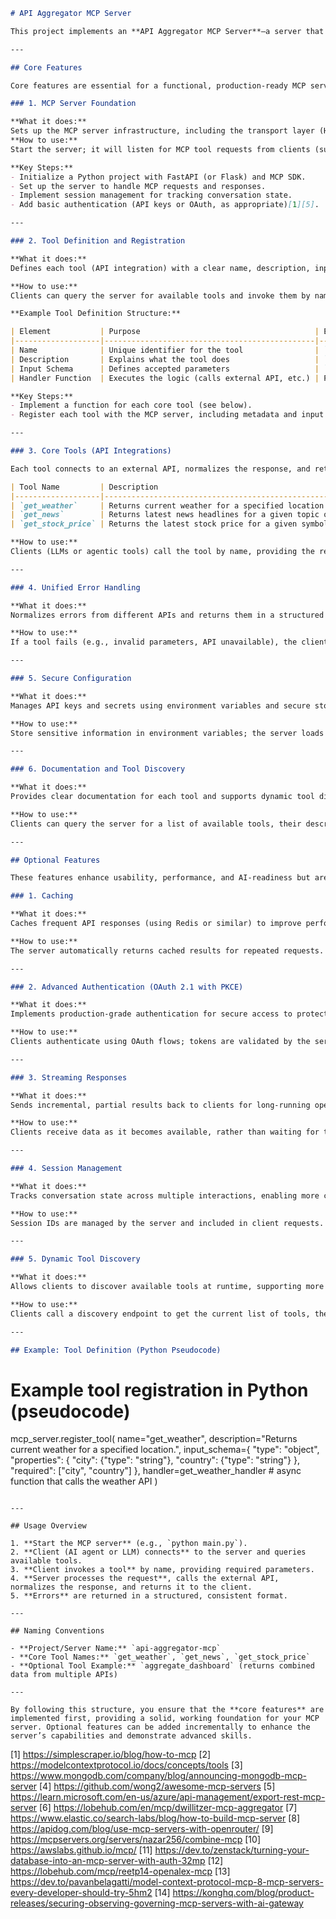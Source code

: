 ```markdown
# API Aggregator MCP Server

This project implements an **API Aggregator MCP Server**—a server that exposes a unified set of tools, each representing a different external API (such as weather, news, finance, or GitHub), through the Model Context Protocol (MCP). It is designed for integration with AI agents and LLMs, providing a consistent, secure, and extensible interface for accessing diverse data sources.

---

## Core Features

Core features are essential for a functional, production-ready MCP server. These must be implemented first.

### 1. MCP Server Foundation

**What it does:**  
Sets up the MCP server infrastructure, including the transport layer (HTTP/JSON-RPC 2.0), session management, and basic authentication.  
**How to use:**  
Start the server; it will listen for MCP tool requests from clients (such as LLMs or agentic tools) and route them to the appropriate handler.

**Key Steps:**
- Initialize a Python project with FastAPI (or Flask) and MCP SDK.
- Set up the server to handle MCP requests and responses.
- Implement session management for tracking conversation state.
- Add basic authentication (API keys or OAuth, as appropriate)[1][5].

---

### 2. Tool Definition and Registration

**What it does:**  
Defines each tool (API integration) with a clear name, description, input schema, and handler function. Tools are registered with the MCP server so LLMs can discover and invoke them.

**How to use:**  
Clients can query the server for available tools and invoke them by name, passing the required parameters.

**Example Tool Definition Structure:**

| Element           | Purpose                                       | Example                                    |
|-------------------|-----------------------------------------------|--------------------------------------------|
| Name              | Unique identifier for the tool                | `"get_weather"`                            |
| Description       | Explains what the tool does                   | `"Returns current weather for a location"` |
| Input Schema      | Defines accepted parameters                   | `{ "city": "string", "country": "string" }`|
| Handler Function  | Executes the logic (calls external API, etc.) | Python async function                      |

**Key Steps:**
- Implement a function for each core tool (see below).
- Register each tool with the MCP server, including metadata and input schema[1][2].

---

### 3. Core Tools (API Integrations)

Each tool connects to an external API, normalizes the response, and returns results in a consistent format. Below are the core tools you must implement:

| Tool Name         | Description                                              | How to Use (Parameters)                  |
|-------------------|---------------------------------------------------------|------------------------------------------|
| `get_weather`     | Returns current weather for a specified location        | `{ "city": "string", "country": "string" }` |
| `get_news`        | Returns latest news headlines for a given topic or region| `{ "topic": "string", "region": "string" }` |
| `get_stock_price` | Returns the latest stock price for a given symbol       | `{ "symbol": "string" }`                 |

**How to use:**  
Clients (LLMs or agentic tools) call the tool by name, providing the required parameters. The server fetches data from the external API and returns a normalized response.

---

### 4. Unified Error Handling

**What it does:**  
Normalizes errors from different APIs and returns them in a structured JSON-RPC error format.

**How to use:**  
If a tool fails (e.g., invalid parameters, API unavailable), the client receives a clear, structured error message[1][2].

---

### 5. Secure Configuration

**What it does:**  
Manages API keys and secrets using environment variables and secure storage.

**How to use:**  
Store sensitive information in environment variables; the server loads them at startup.

---

### 6. Documentation and Tool Discovery

**What it does:**  
Provides clear documentation for each tool and supports dynamic tool discovery by clients.

**How to use:**  
Clients can query the server for a list of available tools, their descriptions, and input schemas[1][2].

---

## Optional Features

These features enhance usability, performance, and AI-readiness but are not required for the initial launch.

### 1. Caching

**What it does:**  
Caches frequent API responses (using Redis or similar) to improve performance and reduce external API calls.

**How to use:**  
The server automatically returns cached results for repeated requests.

---

### 2. Advanced Authentication (OAuth 2.1 with PKCE)

**What it does:**  
Implements production-grade authentication for secure access to protected APIs[1].

**How to use:**  
Clients authenticate using OAuth flows; tokens are validated by the server.

---

### 3. Streaming Responses

**What it does:**  
Sends incremental, partial results back to clients for long-running operations.

**How to use:**  
Clients receive data as it becomes available, rather than waiting for the full response.

---

### 4. Session Management

**What it does:**  
Tracks conversation state across multiple interactions, enabling more complex workflows.

**How to use:**  
Session IDs are managed by the server and included in client requests.

---

### 5. Dynamic Tool Discovery

**What it does:**  
Allows clients to discover available tools at runtime, supporting more flexible and adaptive AI agents[1].

**How to use:**  
Clients call a discovery endpoint to get the current list of tools, their descriptions, and schemas.

---

## Example: Tool Definition (Python Pseudocode)

```
# Example tool registration in Python (pseudocode)
mcp_server.register_tool(
    name="get_weather",
    description="Returns current weather for a specified location.",
    input_schema={
        "type": "object",
        "properties": {
            "city": {"type": "string"},
            "country": {"type": "string"}
        },
        "required": ["city", "country"]
    },
    handler=get_weather_handler  # async function that calls the weather API
)
```

---

## Usage Overview

1. **Start the MCP server** (e.g., `python main.py`).
2. **Client (AI agent or LLM) connects** to the server and queries available tools.
3. **Client invokes a tool** by name, providing required parameters.
4. **Server processes the request**, calls the external API, normalizes the response, and returns it to the client.
5. **Errors** are returned in a structured, consistent format.

---

## Naming Conventions

- **Project/Server Name:** `api-aggregator-mcp`
- **Core Tool Names:** `get_weather`, `get_news`, `get_stock_price`
- **Optional Tool Example:** `aggregate_dashboard` (returns combined data from multiple APIs)

---

By following this structure, you ensure that the **core features** are implemented first, providing a solid, working foundation for your MCP server. Optional features can be added incrementally to enhance the server’s capabilities and demonstrate advanced skills.
```

[1] https://simplescraper.io/blog/how-to-mcp
[2] https://modelcontextprotocol.io/docs/concepts/tools
[3] https://www.mongodb.com/company/blog/announcing-mongodb-mcp-server
[4] https://github.com/wong2/awesome-mcp-servers
[5] https://learn.microsoft.com/en-us/azure/api-management/export-rest-mcp-server
[6] https://lobehub.com/en/mcp/dwillitzer-mcp-aggregator
[7] https://www.elastic.co/search-labs/blog/how-to-build-mcp-server
[8] https://apidog.com/blog/use-mcp-servers-with-openrouter/
[9] https://mcpservers.org/servers/nazar256/combine-mcp
[10] https://awslabs.github.io/mcp/
[11] https://dev.to/zenstack/turning-your-database-into-an-mcp-server-with-auth-32mp
[12] https://lobehub.com/mcp/reetp14-openalex-mcp
[13] https://dev.to/pavanbelagatti/model-context-protocol-mcp-8-mcp-servers-every-developer-should-try-5hm2
[14] https://konghq.com/blog/product-releases/securing-observing-governing-mcp-servers-with-ai-gateway